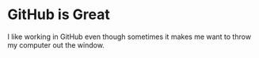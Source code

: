 # GitHub is Great


I like working in GitHub even though sometimes it makes me want to throw my computer out the window.

